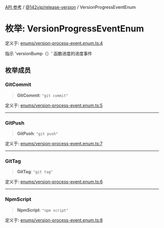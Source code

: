 [API 参考](../../../index.md) / [@142vip/release-version](../index.md) / VersionProgressEventEnum

# 枚举: VersionProgressEventEnum

定义于: [enums/version-process-event.enum.ts:4](https://github.com/142vip/core-x/blob/a868d72f351cc457f350d05d38d540d6494a8ff2/packages/release-version/src/enums/version-process-event.enum.ts#L4)

指示 'versionBump（）' 函数进度的进度事件

## 枚举成员

### GitCommit

> **GitCommit**: `"git commit"`

定义于: [enums/version-process-event.enum.ts:5](https://github.com/142vip/core-x/blob/a868d72f351cc457f350d05d38d540d6494a8ff2/packages/release-version/src/enums/version-process-event.enum.ts#L5)

***

### GitPush

> **GitPush**: `"git push"`

定义于: [enums/version-process-event.enum.ts:7](https://github.com/142vip/core-x/blob/a868d72f351cc457f350d05d38d540d6494a8ff2/packages/release-version/src/enums/version-process-event.enum.ts#L7)

***

### GitTag

> **GitTag**: `"git tag"`

定义于: [enums/version-process-event.enum.ts:6](https://github.com/142vip/core-x/blob/a868d72f351cc457f350d05d38d540d6494a8ff2/packages/release-version/src/enums/version-process-event.enum.ts#L6)

***

### NpmScript

> **NpmScript**: `"npm script"`

定义于: [enums/version-process-event.enum.ts:8](https://github.com/142vip/core-x/blob/a868d72f351cc457f350d05d38d540d6494a8ff2/packages/release-version/src/enums/version-process-event.enum.ts#L8)
